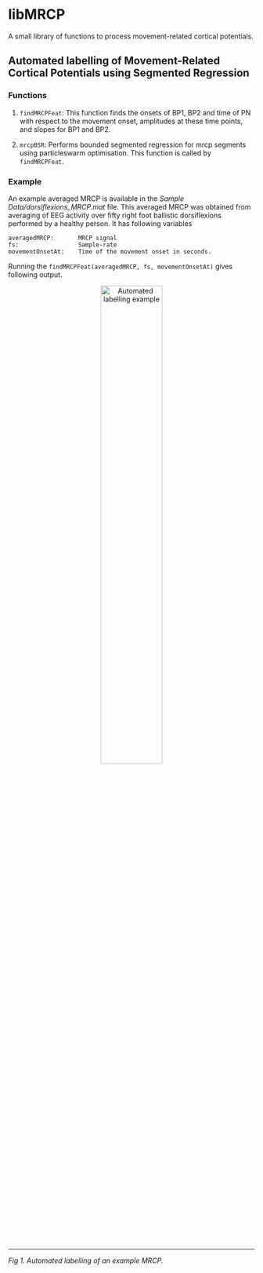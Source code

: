 # libMRCP
A small library of functions to process movement-related cortical potentials.

## Automated labelling of Movement-Related Cortical Potentials using Segmented Regression
### Functions
1. `findMRCPFeat`: This function finds the onsets of BP1, BP2 and time of PN with respect to the movement onset, amplitudes at these time points, and slopes for BP1 and BP2.

2. `mrcpBSR`: Performs bounded segmented regression for mrcp segments using particleswarm optimisation. This function is called by `findMRCPFeat`.
### Example
An example averaged MRCP is available in the *Sample Data/dorsiflexions_MRCP.mat* file. This averaged MRCP was obtained from averaging of EEG activity over fifty right foot ballistic dorsiflexions performed by a healthy person. It has following variables
```
averagedMRCP:       MRCP signal
fs:                 Sample-rate
movementOnsetAt:    Time of the movement onset in seconds.
```
Running the `findMRCPFeat(averagedMRCP, fs, movementOnsetAt)` gives following output.

<p align="center">
<img alt="Automated labelling example" src="../../figs/findMRCPFeat_example" height="auto" width="50%"/><hr>
<em>Fig 1. Automated labelling of an example MRCP.</em>
</p>